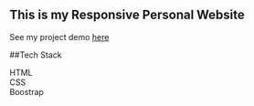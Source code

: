 ## This is my Responsive Personal Website

See my project demo [here](https://veereshsurya.github.io/site/)

##Tech Stack

HTML <br>
CSS <br>
Boostrap 
